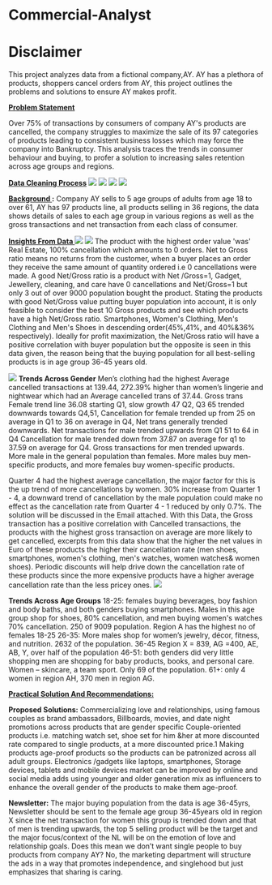 # Commercial-Analyst

# __Disclaimer__  

This project analyzes data from a fictional company,AY. AY has a plethora of products, shoppers cancel orders from AY, this project outlines the problems and solutions to ensure AY makes profit.

**<ins>Problem Statement</ins>**

Over 75% of transactions by consumers of company AY's products are cancelled, the company struggles to maximize the sale of its 97 categories of products leading to consistent business losses which may force the company into Bankruptcy. This analysis traces the trends in consumer behaviour and buying, to profer a solution to increasing sales retention across age groups and regions.

**<ins>Data Cleaning Process</ins>**
![](DataCleaning1.png)
![](DataCleaning2.png)
![](DataCleaning3.png)
![](DataView.png)

**<ins> Background </ins>:**
Company AY sells to 5 age groups of adults from age 18 to over 61, AY has 97 products line, all products selling in 36 regions, the data shows details of sales to each age group in various regions as well as the gross transactions and net transaction from each class of consumer.

**<ins>Insights From Data </ins>**
![](Profitability.png)
![](BestSellingProduct.png)
The product with the highest order value 'was' Real Estate, 100% cancellation which amounts to 0 orders. Net to Gross ratio means no returns from the customer, when a buyer places an order they receive the same amount of quantity ordered i.e 0 cancellations were made. A good Net/Gross ratio is a product with Net /Gross=1, Gadget, Jewellery, cleaning, and care have 0 cancellations and Net/Gross=1 but only 3 out of over 9000 population bought the product. Stating the products with good Net/Gross value putting buyer population into account, it is only feasible to consider the best 10 Gross products and see which products have a high Net/Gross ratio. Smartphones, Women's Clothing, Men's Clothing and Men's Shoes in descending order(45%,41%, and 40%&36% respectively). Ideally for profit maximization, the Net/Gross ratio will have a positive correlation with buyer population but the opposite is seen in this data given, the reason being that the buying population for all best-selling products is in age group 36-45 years old.

![](ShoppingTrendsByGender.png)
**Trends Across Gender**
Men’s clothing had the highest Average cancelled transactions at 139.44, 272.39% higher than women’s lingerie and nightwear which had an Average cancelled trans of 37.44.
Gross trans Female trend line 36.08 starting Q1, slow growth 47 Q2, Q3 65 trended downwards towards Q4,51, Cancellation for female trended up from 25 on average in Q1 to 36 on average in Q4, Net trans generally trended downwards.
Net transactions for male trended upwards from Q1 51 to 64 in Q4
Cancellation for male trended down from 37.87 on average for q1 to 37.59 on average for Q4.
Gross transactions for men trended upwards.
More male in the general population than females. More males buy men-specific products, and more females buy women-specific products.

Quarter 4 had the highest average cancellation, the major factor for this is the up trend of more cancellations by women. 30% increase from Quarter 1 - 4, a downward trend of cancellation by the male population could make no effect as the cancellation rate from Quarter 4 - 1 reduced by only 0.7%. The solution will be discussed in the Email attached. 
With this Data, the Gross transaction has a positive correlation with Cancelled transactions, the products with the highest gross transaction on average are more likely to get cancelled, excerpts from this data show that the higher the net values in Euro of these products the higher their cancellation rate (men shoes, smartphones, women's clothing, men's watches, women watches& women shoes). Periodic discounts will help drive down the cancellation rate of these products since the more expensive products have a higher average cancellation rate than the less pricey ones.
![](ShoppingByTrends.png)

**Trends Across Age Groups**
18-25: females buying beverages, boy fashion and body baths, and both genders buying smartphones. Males in this age group shop for shoes, 80% cancellation, and men buying women's watches 70% cancellation. 250 of 9009 population. Region A has the highest no of females 18-25
26-35: More males shop for women’s jewelry, décor, fitness, and nutrition. 2632 of the population.
36-45 Region X = 839, AG =400, AE, AB, Y, over half of the population 
46-51: both genders did very little shopping men are shopping for baby products, books, and personal care.
Women – skincare, a team sport. Only 69 of the population.
61+: only 4 women in region AH, 370 men in region AG. 

**<ins>Practical Solution And Recommendations:</ins>**

**Proposed Solutions:**
Commercializing love and relationships, using famous couples as brand ambassadors, Billboards, movies, and date night promotions across products that are gender specific
Couple-oriented products i.e. matching watch set, shoe set for him &her at more discounted rate compared to single products, at a more discounted price.1
Making products age-proof products so the products can be patronized across all adult groups.
Electronics /gadgets like laptops, smartphones, Storage devices, tablets and mobile devices market can be improved by online and social media adds using younger and older generation mix as influencers to enhance the overall gender of the products to make them age-proof.

**Newsletter:**
The major buying population from the data is  age 36-45yrs, Newsletter should be sent to the female age group 36-45years old in region X  since the net transaction for women this group is trended down and that of men is trending upwards, the top 5 selling product will be the target and the major focus/context of the NL will be on the emotion of love and relationship goals.
Does this mean we don’t want single people to buy products from company AY? No, the marketing department will structure the ads in a way that promotes independence, and singlehood but just emphasizes that sharing is caring.






